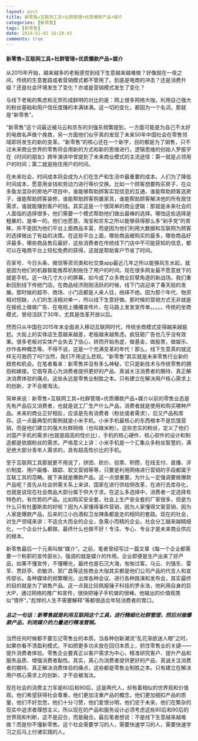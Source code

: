 ```yaml
---
layout: post
title: 新零售=互联网工具+社群管理+优质爆款产品+媒介
categories: [新零售]
tags: [新零售]
date: 2019-01-01 16:29:43
comments: true
---
```



#### 新零售=互联网工具+社群管理+优质爆款产品+媒介

从2015年开始，越来越多的老板感觉到线下生意越来越难做？好像就在一夜之间，传统的生意套路或者营销模式都不管用了。到底是电商的冲击？还是消费升级？还是社会环境发生了变化？亦或是营销模式发生了变化？

与线下老板的焦虑和无奈形成鲜明的对比的是：网上很多网络大咖，利用自己强大的粉丝基础和用户信任度赚的本满钵满。这一切的变化，都因为一个名词，那就是“新零售”。

“新零售”这个词最近被马云和京东的刘强东频繁提到，一方面可能是为自己不太好的电商名声做个挽救，另一方面他们似乎真的发现了未来50年中国社会在零售领域即将发生的新的变革。“新零售”的核心还在一个新字，目的都是为了销售，只不过未来商业世界的零售将会用新的方式和新的思维进行。逻辑思维的创始人罗振宇在《时间的朋友》跨年演讲中曾提到了未来商业模式的主流途径：第一就是占领用户的时间；第二就是拖住用户的时间。

在未来社会，时间成本将会成为人们在生产和生活中最重要的成本。人们为了降低时间成本，愿意用金钱和劳动力进行等价交换。比如一个顾客想要购买房子，在众多鱼龙混杂的房地产项目中，谁能够帮助顾客实现信息的互通，谁能帮助顾客选房子，谁能帮助顾客装修，谁能帮助顾客购置家具，谁能帮助顾客解决他的所有居住需求，谁就能赚到客户的钱。其实这是一个很简单的商业逻辑：那就是未来社会的人面临的选择很多，他们需要一个模式帮助他们做出最棒的选择。哪怕这些选择是粗暴的，是单一的。他们也愿意。淘宝和京东之所以能够获得那么多“剁手党”的青睐，并不是因为他们平台上面商品丰富，而是因为他们利用大数据和互联网为顾客的选择做出了有益的决策。在这些平台上面，哪些商品被购买的最多，哪些商品好评最多，哪些商品售后最好，这些消费者在传统线下门店中不可能获知的信息，都可以在电商平台上轻松免费的获得，这就是帮助客户节省了时间。

百家号、今日头条、微信等资讯类和社交类app最近几年之所以能够风生水起，就是因为他们的机器智能推荐机制拖住了用户的时间。现在很多网友最不愿意放下的就是手机。这一块几寸大小的屏幕，如今成了众多商业巨擘角逐的新战场。我们重新回到线下传统门店。在商品经济刚刚活跃的时候，线下门店迎来了春天般的发展。那时候的超市、商场、小门店都是人来人往，络绎不绝。因为那个年代，物资相对短缺，人们的生活相对单一，所以线下生意好做。那时候的营销方式无非就是在报纸上做做广告、在电视上播播宣传片、在马路上发发宣传单。。。。。传统的坐商模式，曾经活跃了30年，尤其是改革开放以后。

然而只从中国在2015年末全面进入移动互联网时代，传统坐商模式变得越来越尴尬。大街上的实体店生意越来越差，老板越来越焦虑。疯狂砸广告也几乎没有效果。很多老板对实体产业失去了信心，转而开始务虚，做基金，做股票，做娱乐、炒作各种概念等。不得不说，这是一个充满变革的年代！那么，线下生意真的就这样无可救药了吗?当然，我们不用这么悲观。"新零售”其实就是未来零售行业新的趋势和机会。在笔者看来：新零售并没有多么神秘，它只是新技术与传统零售的拥抱和嫁接。它倡导真心为消费者提供更好的产品、真诚关注消费者的期待、真正解决消费体验的痛点。这些永远是零售业制胜之本。只有建立在解决用户核心需求上的创新，才不会被淘汰。

简单来说：新零售=互联网工具+社群管理+优质爆款产品+媒介以前的零售业态是先有产品后又消费者，也就是说工厂生产什么产品，消费者就是使用和购买哪种产品。未来的商业正好相反，应该是先有消费者（粉丝或者需求），后又产品和库存。这一点最典型的案例就是小米手机。小米手机最核心的东西根本不是饥饿营销，而是他们建立的强大社群网络（也叫做米粉）。这些忠实的粉丝，定义了他们对国产手机的需求(也就是超高的性价比），手机的核心硬件、核心软件的设计和制造都是依据粉丝的需求。严格意义上讲：小米手机是一个汇集众多粉丝智慧的，满足绝大部分青年人需求的，具有超高性价比的手机。

至于互联网工具那就更不用说了，拼团、砍价、投票、积攒、在线支付、直播、评价制度、用户画像、跟踪、软文营销等等，只要是利用网络进行营销的手段都属于互联工具的范畴。接下来就是爆款产品。这一点很重要。为什么一定强调要做爆款产品呢？首先从社会供需关系上来讲，国家在进行供给侧改革，在进行去库存化，也就是说现在社会商品大部分属于供大于求。在这么多选择中，消费者一定选择有特色的，有优势的产品。比如购买安全套，社会上生产安全套的厂家很多，但是为什么只有杜蕾斯卖的好呢？因为人家懂得事件营销，因为人家懂得文案营销，因为人家是爆款产品。后来的江小白酒和卫龙辣条都是走的相同的套路。现在的社会，对生产领域来讲：不适合大而全的企业，急需小而精的企业。社会分工越来越精细化，一个企业什么都做，最终什么也做不好！专注、专心、专业才是未来商业供应的根本。

新零售最后一个元素叫做”媒介“。之前，笔者曾经写过一篇文章《每一个企业都需要一个称职的宣传部长》，强调的就是媒介的作用。企业即便是生产出来了好产品，如果不懂宣传，不懂曝光，最终也是石沉大海，匆匆过客。马云、刘强东、雷军、贾跃亭、俞敏洪、郭广昌等这些商业大咖其实都是他们公司产品的代言人和宣传部长。各种媒体的频繁曝光、出席各种会议、进行各种路演和发布会，其实最终的目的就是为了销售产品。这一点我比较佩服锤子科技的罗永浩，他利用自身的巨大IP，通过网络的推广和宣传，很快把锤子手机做的很棒。他输出的价值观类似”情怀“，”彪悍的人生不需要解释"等都很适合年轻消费者的胃口。

##### 总之一句话：新零售就是利用互联网这个工具，进行精细化社群管理，然后对接爆款产品，利用媒介的力量进行精准营销。

当然任何时候都不要忘记零售业的本质。当各种创新潮流“乱花渐欲迷人眼”之时，如果你看不清盈利模式，不如把更多功夫放在回归本质上，抓住零售业的关键——提升消费者体验。零售企业要真正以客户需求为中心，精准研究客户、提升产品和服务品质、增强消费者黏性。其实，真心为消费者提供更好的产品、真诚关注消费者的期待、真正解决消费体验的痛点，这些都是零售业制胜之本。只有建立在解决用户核心需求上的创新，才不会被淘汰。

现在社会的消费主力军是80后和90后，这是两代人，却有着相似的世界观和价值观。他们希望获得社会尊重，他们更加注重产品的概念，他们更加细扣产品的质量，他们不好忽悠，他们十分刁赞，他们爱恨分明，他们忠于未来，他们在繁杂的现实中追求者理想主义。所以现在的产品和服务设计必须考虑这些80后和90后的世界观和判断，这不是迎合，而是融合。最后笔者想说：不是线下生意越来越难做？而是你不懂新零售。这个社会需要学习的人，需要快速学习的人，需要快速学习之后马上付诸实践的人。


